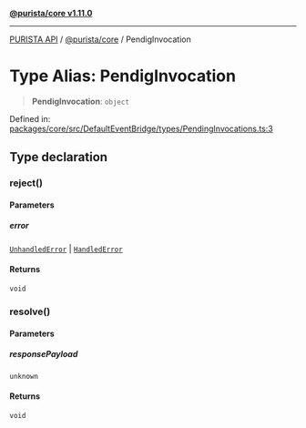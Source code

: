 [**@purista/core v1.11.0**](../README.md)

***

[PURISTA API](../../../packages.md) / [@purista/core](../README.md) / PendigInvocation

# Type Alias: PendigInvocation

> **PendigInvocation**: `object`

Defined in: [packages/core/src/DefaultEventBridge/types/PendingInvocations.ts:3](https://github.com/puristajs/purista/blob/master/packages/core/src/DefaultEventBridge/types/PendingInvocations.ts#L3)

## Type declaration

### reject()

#### Parameters

##### error

[`UnhandledError`](../classes/UnhandledError.md) | [`HandledError`](../classes/HandledError.md)

#### Returns

`void`

### resolve()

#### Parameters

##### responsePayload

`unknown`

#### Returns

`void`

